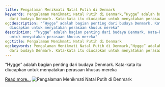 ```yaml
---
title: Pengalaman Menikmati Natal Putih di Denmark
keywords: Pengalaman Menikmati Natal Putih di Denmark,“Hygge” adalah bagian penting
  dari budaya Denmark. Kata-kata itu diucapkan untuk menyatakan perasaan khusus mereka
og:description: "“Hygge” adalah bagian penting dari budaya Denmark. Kata-kata itu
  diucapkan untuk menyatakan perasaan khusus mereka"
description: "“Hygge” adalah bagian penting dari budaya Denmark. Kata-kata itu diucapkan
  untuk menyatakan perasaan khusus mereka"
og:title: Pengalaman Menikmati Natal Putih di Denmark
og:keywords: Pengalaman Menikmati Natal Putih di Denmark,“Hygge” adalah bagian penting
  dari budaya Denmark. Kata-kata itu diucapkan untuk menyatakan perasaan khusus mereka
---
```


“Hygge” adalah bagian penting dari budaya Denmark. Kata-kata itu diucapkan untuk menyatakan perasaan khusus mereka

[Read more...](https://www.sportourism.id/post/5872/pengalaman-menikmati-natal-putih-di-denmark "Pengalaman Menikmati Natal Putih di Denmark")
![Pengalaman Menikmati Natal Putih di Denmark](https://services.sportourism.id/fileload/christmas-in-aalborg-0jpg-ReQe.jpg "Pengalaman Menikmati Natal Putih di Denmark")